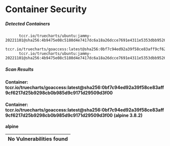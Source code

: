 # Container Security

##### Detected Containers

          tccr.io/truecharts/ubuntu:jammy-20221101@sha256:4b9475e08c5180d4e7417dc6a18a26dcce7691e4311e5353dbb952645c5ff43f
          tccr.io/truecharts/goaccess:latest@sha256:0bf7c94ed92a39f58ce83aff9cf6217d25b9298cb0b985d9c9171d29509d3f00
          tccr.io/truecharts/ubuntu:jammy-20221101@sha256:4b9475e08c5180d4e7417dc6a18a26dcce7691e4311e5353dbb952645c5ff43f

##### Scan Results

**Container: tccr.io/truecharts/goaccess:latest@sha256:0bf7c94ed92a39f58ce83aff9cf6217d25b9298cb0b985d9c9171d29509d3f00**

#### Container: tccr.io/truecharts/goaccess:latest@sha256:0bf7c94ed92a39f58ce83aff9cf6217d25b9298cb0b985d9c9171d29509d3f00 (alpine 3.8.2)
    

**alpine**

      
| No Vulnerabilities found         |
|:---------------------------------|

      

